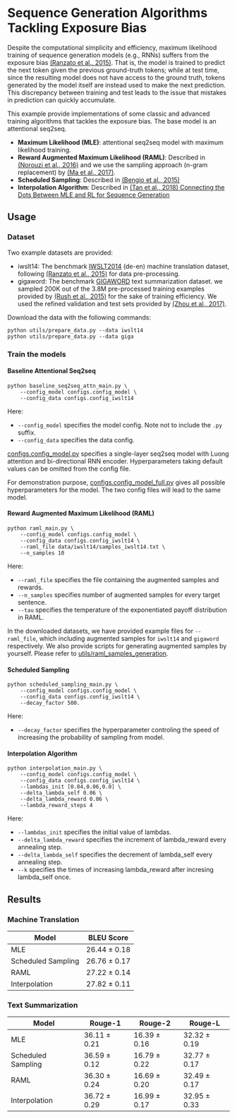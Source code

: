 # Sequence Generation Algorithms Tackling Exposure Bias #

Despite the computational simplicity and efficiency, maximum likelihood training of sequence generation models (e.g., RNNs) suffers from the exposure bias [(Ranzato et al., 2015)](https://arxiv.org/pdf/1511.06732.pdf). That is, the model is trained to predict the next token given the previous ground-truth tokens; while at test time, since the resulting model does not have access to the ground truth, tokens generated by the model itself are instead used to make the next prediction. This discrepancy between training and test leads to the issue that mistakes in prediction can quickly accumulate.

This example provide implementations of some classic and advanced training algorithms that tackles the exposure bias. The base model is an attentional seq2seq.

* **Maximum Likelihood (MLE)**: attentional seq2seq model with maximum likelihood training.
* **Reward Augmented Maximum Likelihood (RAML)**: Described in [(Norouzi et al., 2016)](https://arxiv.org/pdf/1609.00150.pdf) and we use the sampling approach (n-gram replacement) by [(Ma et al., 2017)](https://arxiv.org/abs/1705.07136).
* **Scheduled Sampling**: Described in [(Bengio et al., 2015)](https://arxiv.org/abs/1506.03099)
* **Interpolation Algorithm**: Described in [(Tan et al., 2018) Connecting the Dots Between MLE and RL for Sequence Generation](https://arxiv.org/abs/1811.09740)

## Usage ##

### Dataset ###

Two example datasets are provided:

  * iwslt14: The benchmark [IWSLT2014](https://sites.google.com/site/iwsltevaluation2014/home) (de-en) machine translation dataset, following [(Ranzato et al., 2015)](https://arxiv.org/pdf/1511.06732.pdf) for data pre-processing.
  * gigaword: The benchmark [GIGAWORD](https://catalog.ldc.upenn.edu/LDC2003T05) text summarization dataset. we sampled 200K out of the 3.8M pre-processed training examples provided by [(Rush et al., 2015)](https://www.aclweb.org/anthology/D/D15/D15-1044.pdf) for the sake of training efficiency. We used the refined validation and test sets provided by [(Zhou et al., 2017)](https://arxiv.org/pdf/1704.07073.pdf).

Download the data with the following commands:

```
python utils/prepare_data.py --data iwslt14
python utils/prepare_data.py --data giga
```

### Train the models ###

#### Baseline Attentional Seq2seq

```
python baseline_seq2seq_attn_main.py \
    --config_model configs.config_model \
    --config_data configs.config_iwslt14
```

Here:
  * `--config_model` specifies the model config. Note not to include the `.py` suffix.
  * `--config_data` specifies the data config.

[configs.config_model.py](./configs/config_model.py) specifies a single-layer seq2seq model with Luong attention and bi-directional RNN encoder. Hyperparameters taking default values can be omitted from the config file. 

For demonstration purpose, [configs.config_model_full.py](./configs/config_model_full.py) gives all possible hyperparameters for the model. The two config files will lead to the same model.

#### Reward Augmented Maximum Likelihood (RAML)
```
python raml_main.py \
    --config_model configs.config_model \
    --config_data configs.config_iwslt14 \
    --raml_file data/iwslt14/samples_iwslt14.txt \
    --n_samples 10
```
Here:
  * `--raml_file` specifies the file containing the augmented samples and rewards.
  * `--n_samples` specifies number of augmented samples for every target sentence.
  * `--tau` specifies the temperature of the exponentiated payoff distribution in RAML.

In the downloaded datasets, we have provided example files for `--raml_file`, which including augmented samples for ```iwslt14``` and ```gigaword``` respectively. We also provide scripts for generating augmented samples by yourself. Please refer to [utils/raml_samples_generation](utils/raml_samples_generation).


#### Scheduled Sampling
```
python scheduled_sampling_main.py \
    --config_model configs.config_model \
    --config_data configs.config_iwslt14 \
    --decay_factor 500.
```
Here:
  * `--decay_factor` specifies the hyperparameter controling the speed of increasing the probability of sampling from model.


#### Interpolation Algorithm
```
python interpolation_main.py \
    --config_model configs.config_model \
    --config_data configs.config_iwslt14 \
    --lambdas_init [0.04,0.06,0.0] \
    --delta_lambda_self 0.06 \
    --delta_lambda_reward 0.06 \
    --lambda_reward_steps 4
```
Here:

  * `--lambdas_init` specifies the initial value of lambdas.
  * `--delta_lambda_reward` specifies the increment of lambda_reward every annealing step.
  * `--delta_lambda_self` specifies the decrement of lambda_self every annealing step.
  * `--k` specifies the times of increasing lambda_reward after incresing lambda_self once.

## Results ##

### Machine Translation
| Model      | BLEU Score   |
| -----------| -------|
| MLE        | 26.44 ± 0.18  |
| Scheduled Sampling   | 26.76  ± 0.17  |
| RAML | 27.22  ± 0.14  |
| Interpolation | 27.82  ± 0.11  |

### Text Summarization
| Model      | Rouge-1   | Rouge-2 | Rouge-L |
| -----------| -------|-------|-------|
| MLE        | 36.11 ± 0.21  | 16.39 ± 0.16 | 32.32 ± 0.19 |
| Scheduled Sampling   |  36.59 ± 0.12  |16.79 ± 0.22|32.77 ± 0.17|
| RAML | 36.30  ± 0.24 | 16.69 ± 0.20 | 32.49 ± 0.17 |
| Interpolation | 36.72  ± 0.29  |16.99 ± 0.17 | 32.95 ± 0.33|

 
